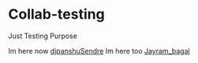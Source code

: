 # Collab-testing
Just Testing Purpose

Im here now [dipanshuSendre](https://github.com/blackstormcoder)
Im here too [Jayram_bagal](https://github.com/jayrambagal)